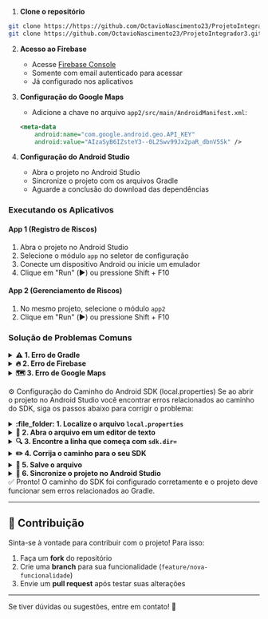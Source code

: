 1. **Clone o repositório**
```bash
git clone https://https://github.com/OctavioNascimento23/ProjetoIntegrador3.git
git clone https://github.com/OctavioNascimento23/ProjetoIntegrador3.gitAdd commentMore actions
```

2. **Acesso ao Firebase**
   - Acesse [Firebase Console](https://console.firebase.google.com)
   - Somente com email autenticado para acessar
   - Já configurado nos aplicativos

3. **Configuração do Google Maps**
   - Adicione a chave no arquivo `app2/src/main/AndroidManifest.xml`:
   ```xml
   <meta-data
       android:name="com.google.android.geo.API_KEY"
       android:value="AIzaSyB6IZsteY3--0L2Swv99Jx2paR_dbnV5Sk" />
   ```

4. **Configuração do Android Studio**
   - Abra o projeto no Android Studio
   - Sincronize o projeto com os arquivos Gradle
   - Aguarde a conclusão do download das dependências

### Executando os Aplicativos

#### App 1 (Registro de Riscos)
1. Abra o projeto no Android Studio
2. Selecione o módulo `app` no seletor de configuração
3. Conecte um dispositivo Android ou inicie um emulador
4. Clique em "Run" (▶️) ou pressione Shift + F10

#### App 2 (Gerenciamento de Riscos)
1. No mesmo projeto, selecione o módulo `app2`
2. Clique em "Run" (▶️) ou pressione Shift + F10

### Solução de Problemas Comuns

<details> <summary><strong>⚠️ 1. Erro de Gradle</strong></summary>

Se você encontrar erros relacionados ao Gradle, tente os seguintes passos:

- Execute "File > Invalidate Caches / Restart" no Android Studio.
- Atualize o Gradle para a versão mais recente, se necessário.

</details>

<details> <summary><strong>🔥 2. Erro de Firebase</strong></summary>

Se houver problemas com a configuração do Firebase:

- Verifique se o arquivo `google-services.json` está nos locais corretos (`app/google-services.json` e `app2/google-services.json`).
- Confirme se as dependências do Firebase estão corretamente declaradas nos arquivos `build.gradle` (tanto do projeto quanto dos módulos `app` e `app2`).

</details>

<details> <summary><strong>🗺️ 3. Erro de Google Maps</strong></summary>

Para resolver problemas com o Google Maps:

- Verifique se a chave da API do Google Maps está correta no arquivo `app2/src/main/AndroidManifest.xml`.
  ```xml
   <meta-data
       android:name="com.google.android.geo.API_KEY"
       android:value="AIzaSyB6IZsteY3--0L2Swv99Jx2paR_dbnV5Sk" />
   ```

</details>

:gear: Configuração do Caminho do Android SDK (local.properties)
Se ao abrir o projeto no Android Studio você encontrar erros relacionados ao caminho do SDK, siga os passos abaixo para corrigir o problema:

<details> <summary><strong>:file_folder: 1. Localize o arquivo <code>local.properties</code></strong></summary>
Vá até a raiz do projeto Android, normalmente em:
	ControleDeRiscos/local.properties
</details> <details> <summary><strong>📝 2. Abra o arquivo em um editor de texto</strong></summary>
Você pode usar qualquer editor, como:

Bloco de Notas

VS Code

Sublime Text

Notepad++

</details> <details> <summary><strong>🔍 3. Encontre a linha que começa com <code>sdk.dir=</code></strong></summary>
Exemplo antes da correção:
sdk.dir=C:\\Users\\Tavinho (MEU USUÁRIO)\\AppData\\Local\\Android\\Sdk
</details> <details> <summary><strong>✏️ 4. Corrija o caminho para o seu SDK</strong></summary>
Substitua pelo caminho correto no seu computador

Use barras duplas (\\) como separadores

Exemplo corrigido:
sdk.dir=C:\\Users\\SEU_USUARIO_LOCAL\\AppData\\Local\\Android\\Sdk

</details> <details> <summary><strong>💾 5. Salve o arquivo</strong></summary>
Após alterar, salve o arquivo local.properties

</details> <details> <summary><strong>🔄 6. Sincronize o projeto no Android Studio</strong></summary>
Volte ao Android Studio

Clique em: File > Sync Project with Gradle Files

Ou reinicie o Android Studio, que pode detectar a mudança automaticamente

</details>
✅ Pronto! O caminho do SDK foi configurado corretamente e o projeto deve funcionar sem erros relacionados ao Gradle.


---

## 📌 Contribuição

Sinta-se à vontade para contribuir com o projeto! Para isso:
1. Faça um **fork** do repositório
2. Crie uma **branch** para sua funcionalidade (`feature/nova-funcionalidade`)
3. Envie um **pull request** após testar suas alterações

---

Se tiver dúvidas ou sugestões, entre em contato! 🚀
